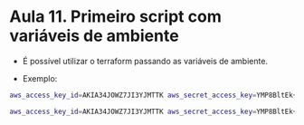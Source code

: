 
# Aula 11. Primeiro script com variáveis de ambiente

- É possível utilizar o terraform passando as variáveis de ambiente.

- Exemplo:

~~~bash
aws_access_key_id=AKIA34JOWZ7JI3YJMTTK aws_secret_access_key=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 terraform plan
~~~

~~~bash
aws_access_key_id=AKIA34JOWZ7JI3YJMTTK aws_secret_access_key=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 terraform apply
~~~